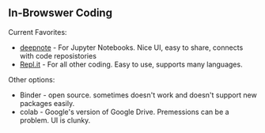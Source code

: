 In-Browswer Coding
-------

Current Favorites:

- [deepnote](deepnote.com) - For Jupyter Notebooks. Nice UI, easy to share, connects with code reposistories
- [Repl.it](Repl.it) - For all other coding. Easy to use, supports many languages.

Other options:

- Binder - open source. sometimes doesn't work and doesn't support new packages easily.
- colab - Google's version of Google Drive. Premessions can be a problem. UI is clunky.
